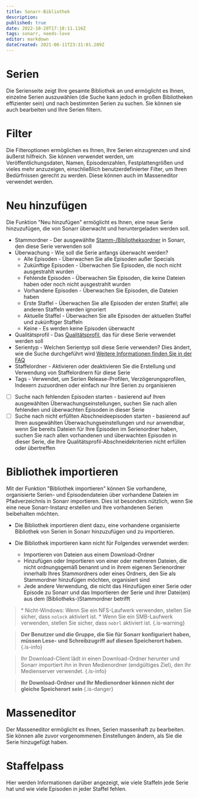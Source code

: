 ```yaml
---
title: Sonarr-Bibliothek
description: 
published: true
date: 2022-10-28T17:18:11.116Z
tags: sonarr, needs-love
editor: markdown
dateCreated: 2021-06-11T23:31:01.289Z
---
```


# Serien

Die Serienseite zeigt Ihre gesamte Bibliothek an und ermöglicht es Ihnen, einzelne Serien auszuwählen (die Suche kann jedoch in großen Bibliotheken effizienter sein) und nach bestimmten Serien zu suchen. Sie können sie auch bearbeiten und Ihre Serien filtern.

# Filter

Die Filteroptionen ermöglichen es Ihnen, Ihre Serien einzugrenzen und sind äußerst hilfreich. Sie können verwendet werden, um Veröffentlichungsdaten, Namen, Episodenzahlen, Festplattengrößen und vieles mehr anzuzeigen, einschließlich benutzerdefinierter Filter, um Ihren Bedürfnissen gerecht zu werden. Diese können auch im Masseneditor verwendet werden.

# Neu hinzufügen

Die Funktion "Neu hinzufügen" ermöglicht es Ihnen, eine neue Serie hinzuzufügen, die von Sonarr überwacht und heruntergeladen werden soll.

- Stammordner - Der ausgewählte [Stamm-/Bibliotheksordner](/sonarr/settings#root-folders) in Sonarr, den diese Serie verwenden soll
- Überwachung - Wie soll die Serie anfangs überwacht werden?
  - Alle Episoden - Überwachen Sie alle Episoden außer Specials
  - Zukünftige Episoden - Überwachen Sie Episoden, die noch nicht ausgestrahlt wurden
  - Fehlende Episoden - Überwachen Sie Episoden, die keine Dateien haben oder noch nicht ausgestrahlt wurden
  - Vorhandene Episoden - Überwachen Sie Episoden, die Dateien haben
  - Erste Staffel - Überwachen Sie alle Episoden der ersten Staffel; alle anderen Staffeln werden ignoriert
  - Aktuelle Staffel - Überwachen Sie alle Episoden der aktuellen Staffel und zukünftiger Staffeln
  - Keine - Es werden keine Episoden überwacht
- Qualitätsprofil - Das [Qualitätsprofil](/sonarr/settings#quality-profiles), das für diese Serie verwendet werden soll
- Serientyp - Welchen Serientyp soll diese Serie verwenden? Dies ändert, wie die Suche durchgeführt wird [Weitere Informationen finden Sie in der FAQ](/sonarr/faq#whats-the-different-series-types)
- Staffelordner - Aktivieren oder deaktivieren Sie die Erstellung und Verwendung von Staffelordnern für diese Serie
- Tags - Verwendet, um Serien Release-Profilen, Verzögerungsprofilen, Indexern zuzuordnen oder einfach nur Ihre Serien zu organisieren
- [ ] Suche nach fehlenden Episoden starten - basierend auf Ihren ausgewählten Überwachungseinstellungen, suchen Sie nach allen fehlenden und überwachten Episoden in dieser Serie
- [ ] Suche nach nicht erfüllten Abschneideepisoden starten - basierend auf Ihren ausgewählten Überwachungseinstellungen und nur anwendbar, wenn Sie bereits Dateien für Ihre Episoden im Serienordner haben, suchen Sie nach allen vorhandenen und überwachten Episoden in dieser Serie, die Ihre Qualitätsprofil-Abschneidekriterien nicht erfüllen oder übertreffen

# Bibliothek importieren

Mit der Funktion "Bibliothek importieren" können Sie vorhandene, organisierte Serien- und Episodendateien über vorhandene Dateien im Pfadverzeichnis in Sonarr importieren. Dies ist besonders nützlich, wenn Sie eine neue Sonarr-Instanz erstellen und Ihre vorhandenen Serien beibehalten möchten.

- Die Bibliothek importieren dient dazu, eine vorhandene organisierte Bibliothek von Serien in Sonarr hinzuzufügen und zu importieren.

- Die Bibliothek importieren kann nicht für Folgendes verwendet werden:
  - Importieren von Dateien aus einem Download-Ordner
  - Hinzufügen oder Importieren von einer oder mehreren Dateien, die nicht ordnungsgemäß benannt und in ihrem eigenen Serienordner innerhalb Ihres Stammordners oder eines Ordners, den Sie als Stammordner hinzufügen möchten, organisiert sind
  - Jede andere Verwendung, die nicht das Hinzufügen einer Serie oder Episode zu Sonarr und das Importieren der Serie und ihrer Datei(en) aus dem (Bibliotheks-)Stammordner betrifft

> \* Nicht-Windows: Wenn Sie ein NFS-Laufwerk verwenden, stellen Sie sicher, dass `nolock` aktiviert ist.
> \* Wenn Sie ein SMB-Laufwerk verwenden, stellen Sie sicher, dass `nobrl` aktiviert ist.
{.is-warning}

> **Der Benutzer und die Gruppe, die Sie für Sonarr konfiguriert haben, müssen Lese- und Schreibzugriff auf diesen Speicherort haben.** {.is-info}

> Ihr Download-Client lädt in einen Download-Ordner herunter und Sonarr importiert ihn in Ihren Medienordner (endgültiges Ziel), den Ihr Medienserver verwendet.
{.is-info}

> **Ihr Download-Ordner und Ihr Medienordner können nicht der gleiche Speicherort sein**
{.is-danger}

# Masseneditor

Der Masseneditor ermöglicht es Ihnen, Serien massenhaft zu bearbeiten. Sie können alle zuvor vorgenommenen Einstellungen ändern, als Sie die Serie hinzugefügt haben.

# Staffelpass

Hier werden Informationen darüber angezeigt, wie viele Staffeln jede Serie hat und wie viele Episoden in jeder Staffel fehlen.